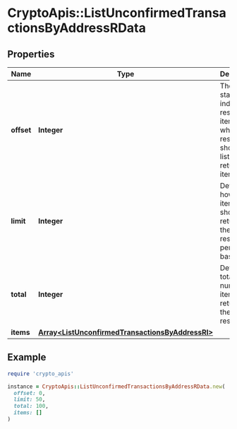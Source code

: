 # CryptoApis::ListUnconfirmedTransactionsByAddressRData

## Properties

| Name | Type | Description | Notes |
| ---- | ---- | ----------- | ----- |
| **offset** | **Integer** | The starting index of the response items, i.e. where the response should start listing the returned items. |  |
| **limit** | **Integer** | Defines how many items should be returned in the response per page basis. |  |
| **total** | **Integer** | Defines the total number of items returned in the response. |  |
| **items** | [**Array&lt;ListUnconfirmedTransactionsByAddressRI&gt;**](ListUnconfirmedTransactionsByAddressRI.md) |  |  |

## Example

```ruby
require 'crypto_apis'

instance = CryptoApis::ListUnconfirmedTransactionsByAddressRData.new(
  offset: 0,
  limit: 50,
  total: 100,
  items: []
)
```

